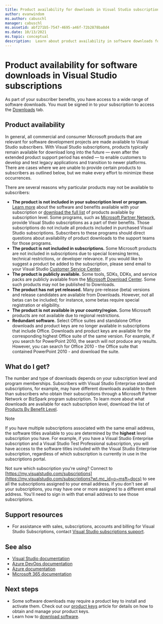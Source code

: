 ```yaml
---
title: Product availability for downloads in Visual Studio subscriptions | Microsoft Docs
author: evanwindom
ms.author: cabuschl
manager: cabuschl
ms.assetid: abf271b5-7547-4695-a46f-72b2878ba8d4
ms.date: 10/13/2021
ms.topic: conceptual
description:  Learn about product availability in software downloads for Visual Studio subscriptions
---
```


# Product availability for software downloads in Visual Studio subscriptions
As part of your subscriber benefits, you have access to a wide range of software downloads.
You must be signed in to your subscription to access the [Downloads](https://my.visualstudio.com/downloads?wt.mc_id=o~msft~docs) tab.

## Product availability
In general, all commercial and consumer Microsoft products that are relevant for software development projects are made available to Visual Studio subscribers. With Visual Studio subscriptions, products typically remain available for download long into the future — even after the extended product support period has ended — to enable customers to develop and test legacy applications and transition to newer platforms. There are cases where we are unable to provide certain products to subscribers as outlined below, but we make every effort to minimize these occurrences.

There are several reasons why particular products may not be available to subscribers:

- **The product is not included in your subscription level or program.** [Learn more](https://visualstudio.microsoft.com/vs/pricing/) about the software and benefits available with your subscription or [download the full list](https://download.microsoft.com/download/1/5/4/15454442-CF17-47B9-A65D-DF84EF88511B/Products_by_Benefit_Level.xlsx) of products available by subscription level. Some programs, such as [Microsoft Partner Network](https://partner.microsoft.com/), provide Visual Studio subscriptions as a part of their benefits.  Those subscriptions do not include all products included in purchased Visual Studio subscriptions. Subscribers to these programs should direct questions about availability of product downloads to the support teams for those programs.
- **The product is not included in subscriptions.** Some Microsoft products are not included in subscriptions due to special licensing terms, technical restrictions, or developer relevance. If you would like to suggest a product be added to the subscription, please send email to your Visual Studio [Customer Service Center](https://visualstudio.microsoft.com/subscriptions/support/).
- **The product is publicly available.** Some tools, SDKs, DDKs, and service packs are publicly available from the [Microsoft Download Center](https://www.microsoft.com/download). Some such products may not be published to Downloads.
- **The product has not yet released.**  Many pre-release (beta) versions and release candidates are available from Downloads. However, not all betas can be included; for instance, some betas require special registration or eligibility. 
- **The product is not available in your country/region.** Some Microsoft products are not available due to regional restrictions.
- **Redundant software.** Select Office suites and standalone Office downloads and product keys are no longer available in subscriptions that include Office. Downloads and product keys are available for the corresponding highest Office suite of the same version.  For example, if you search for PowerPoint 2010, the search will not produce any results.  However, you can search for Office 2010 - the Office suite that contained PowerPoint 2010 - and download the suite.

## What do I get?
The number and type of downloads depends on your subscription level and program memberships.  Subscribers with Visual Studio Enterprise standard subscriptions, for example, may have different downloads available to them than subscribers who obtain their subscriptions through a Microsoft Partner Network or BizSpark program subscription.  To learn more about what downloads are available for each subscription level, download the list of [Products By Benefit Level](https://download.microsoft.com/download/1/5/4/15454442-CF17-47B9-A65D-DF84EF88511B/Visual_Studio_by_Subscription_Level.xlsx).

> [!NOTE]
> If you have multiple subscriptions associated with the same email address, the software titles available to you are determined by the **highest** level subscription you have.  For example, if you have a Visual Studio Enterprise subscription and a Visual Studio Test Professional subscription, you will have access to the software titles included with the Visual Studio Enterprise subscription, regardless of which subscription is currently in use in the subscriptions portal. 

Not sure which subscription you're using?  Connect to [https://my.visualstudio.com/subscriptions](https://my.visualstudio.com/subscriptions?wt.mc_id=o~msft~docs) to see all the subscriptions assigned to your email address. If you don't see all your subscriptions, you may have one or more assigned to a different email address.  You'll need to sign in with that email address to see those subscriptions.

## Support resources
- For assistance with sales, subscriptions, accounts and billing for Visual Studio Subscriptions, contact [Visual Studio subscriptions support](https://aka.ms/vssubscriberhelp).

## See also
- [Visual Studio documentation](/visualstudio/)
- [Azure DevOps documentation](/azure/devops/)
- [Azure documentation](/azure/)
- [Microsoft 365 documentation](/microsoft-365/)

## Next steps
- Some software downloads may require a product key to install and activate them.  Check out our [product keys](product-keys.md) article for details on how to obtain and manage your product keys. 
- Learn how to [download software](download-software.md).